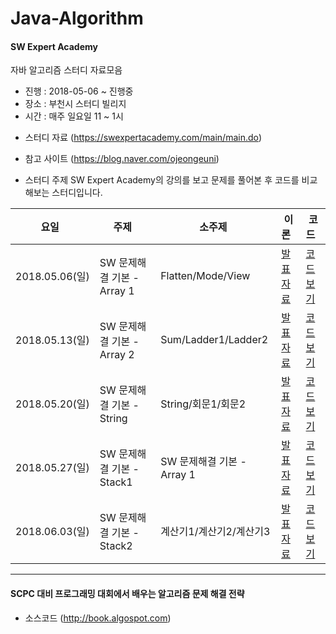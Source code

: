 # Java-Algorithm

#### SW Expert Academy
자바 알고리즘 스터디 자료모음
- 진행 : 2018-05-06 ~ 진행중
- 장소 : 부천시 스터디 빌리지
- 시간 : 매주 일요일 11 ~ 1시

* 스터디 자료 (https://swexpertacademy.com/main/main.do)
* 참고 사이트 (https://blog.naver.com/ojeongeuni)

* 스터디 주제
SW Expert Academy의 강의를 보고 문제를 풀어본 후 코드를 비교해보는 스터디입니다.


|요일   |주제   |소주제   |이론   |코드   |
|---|---|---|---|---|
|2018.05.06(일)|SW 문제해결 기본 - Array 1|Flatten/Mode/View|[발표자료](https://blog.naver.com/ojeongeuni/221268968962)|[코드보기](https://github.com/ohjeongeun/algorithm-Study/tree/master/day0505)|
|2018.05.13(일)|SW 문제해결 기본 - Array 2|Sum/Ladder1/Ladder2|[발표자료](https://blog.naver.com/ojeongeuni/221272858260)|[코드보기](https://github.com/ohjeongeun/algorithm-Study/tree/master/day0510)
|2018.05.20(일)|SW 문제해결 기본 - String|String/회문1/회문2|[발표자료](https://blog.naver.com/ojeongeuni/221277122990)|[코드보기](https://github.com/ohjeongeun/algorithm-Study/tree/master/day0516)
|2018.05.27(일)|SW 문제해결 기본 - Stack1|SW 문제해결 기본 - Array 1|[발표자료](https://blog.naver.com/choco_9966/221236770723)|[코드보기](https://blog.naver.com/choco_9966/221236770723)
|2018.06.03(일)|SW 문제해결 기본 - Stack2|계산기1/계산기2/계산기3|[발표자료](https://blog.naver.com/choco_9966/221236770723)|[코드보기](https://blog.naver.com/choco_9966/221236770723)


---

#### SCPC 대비 프로그래밍 대회에서 배우는 알고리즘 문제 해결 전략
- 소스코드 (http://book.algospot.com)
